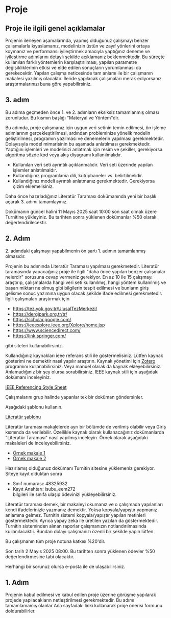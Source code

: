 
# Proje 

## Proje ile ilgili genel açıklamalar

Projenin ilerleyen aşamalarında, yapmış olduğunuz çalışmayı benzer çalışmalarla kıyaslamanız, modelinizin üstün ve zayıf yönlerini ortaya koymanız ve performansı iyileştirmek amacıyla yaptığınız deneme ve iyileştirme adımlarını detaylı şekilde açıklamanız beklenmektedir. Bu süreçte kullanılan farklı yöntemlerin karşılaştırılması, yapılan parametre değişikliklerinin etkisi ve elde edilen sonuçların yorumlanması da gerekecektir. Yapılan çalışma neticesinde tam anlamı ile bir çalışmanın makalesi yazılmış olacaktır. İleride  yapılacak çalışmaları merak ediyorsanız araştırmalarınızı buna göre yapabilirsiniz.


## 3. adım

Bu adıma geçmeden önce 1. ve 2. adımların eksiksiz tamamlanmış olması zorunludur.
Bu kısmın başlığı "Materyal ve Yöntem"dir.

Bu adımda, proje çalışmanız için uygun veri setinin temin edilmesi, ön işleme adımlarının gerçekleştirilmesi, ardından probleminize yönelik modelin geliştirilmesi, programın yazılması ve denemelerin yapılması gerekmektedir.  Dolayısıyla model mimarisinin bu aşamada anlatılması gerekmektedir. Yaptığını işlemleri ve modelinizi anlatmak için resim ve şekiller, gerekiyorsa algoritma sözde kod veya akış diyagramı kullanılmalıdır. 
- Kullanılan veri seti ayrıntılı açıklanmalıdır. Veri seti üzerinde yapılan işlemler anlatılmaldır.
- Kullandığınız programlama dili, kütüphaneler vs. belirtilmelidir.
- Kullandığınız modeli ayrıntılı anlatmanız gerekmektedir. Gerekiyorsa çizim eklemelisiniz.

Daha önce hazırladığınız Literatür Taraması dokümanında yeni bir başlık açarak  3. adımı tamamlayınız.

Dokümanın güncel halini 11 Mayıs 2025 saat 10:00 son saat olmak üzere Turnitine yükleyiniz. Bu tarihten sonra yüklenen dokümanlar %50 olarak değerlendirilecektir.




## 2. Adım

2\. adımdaki çalışmayı yapabilmenin ön şartı 1. adımın tamamlanmış olmasıdır.

Projenin bu adımında Literatür Taraması yapılması gerekmetedir. Literatür taramasında yapacağınız proje ile ilgili "daha önce yapılan benzer çalışmalar nelerdir" sorusuna cevap vermeniz gerekiyor. En az 10 ile 15 çalışmayı araştırıp, çalışmalarda hangi veri seti kullanılmış, hangi yöntem kullanılmış ve başarı miktarı ne olmuş gibi bilgilerin tespit edilmesi ve bunların giriş gelisme sonuc yazımına uygun olacak şekilde ifade edilmesi gerekmetedir.  İlgili çalışmaları araştırmak için

- <https://tez.yok.gov.tr/UlusalTezMerkezi/>
- <https://dergipark.org.tr/tr/>
- <https://scholar.google.com/>
- <https://ieeexplore.ieee.org/Xplore/home.jsp>
- <https://www.sciencedirect.com/>
- <https://link.springer.com/>

gibi siteleri kullanabilirsiniz.

Kullandığınız kaynakları ieee referans stili ile göstermelisiniz. Lütfen kaynak gösterimi ne demektir nasıl yapılır araştırın. Kaynak yönetimi için [Zotero](https://www.zotero.org/) programını kullanabilirsiniz. Veya manuel olarak da kaynak ekleyebilirsiniz. Anlamadığınız bir şey olursa sorabilirsiniz. IEEE kaynak stili için aşağıdaki dokümanı inceleyiniz.

[IEEE Referencing Style Sheet ](files/ieee-style-guide.pdf)

Çalışmalarını grup halinde yapanlar tek bir doküman göndersinler.

Aşağıdaki şablonu kullanın.

[Literatür şablonu](files/rapor_sablon_v1.docx)

Literatür taraması makalelerde ayrı bir bölümde de verilmiş olabilir veya Giriş kısmında da  verilebilir. Özellikle kaynak olarak kullanacağınız dokümanlarda "Literatür Taraması" nasıl yapılmış inceleyin. Örnek olarak aşağıdaki makaleleri de inceleyebilirsiniz.

- [Örnek makale 1](files/ornek_makale1.pdf)
- [Örnek makale 2](files/ornek_makale2.pdf)



Hazırlamış olduğunuz dokümanı Turnitin sitesine yüklemeniz gerekiyor.
Siteye kayıt olduktan sonra   
- Sınıf numarası: 48325932
- Kayıt Anahtarı: isubu_eem272    
bilgileri ile sınıfa ulaşıp ödevinizi yükleyebilirsiniz.

Literatür taraması demek, bir makaleyi okumanız ve o çalışmada yapılanları kendi ifadelerinizle yazmanız demektir. Yoksa kopyala/yapıştır yapmanız anlamına gelmez. Turnitin sistemi kopyala/yapıştır yapılan metinleri göstermektedir. Ayrıca yapay zeka ile üretilen yazıları da göstermektedir. Turnitin sisteminden alınan raporlar çalışmanızın notlandırılmasında kullanılacaktır. Bundan dolayı çalışmanızı özenli bir şekilde yapın lütfen.

Bu çalışmanın tüm proje notuna katkısı %20'dir.

Son tarih 2 Mayıs 2025 08:00. Bu tarihten sonra yüklenen ödevler %50 değerlendirmesine tabi olacaktır.

Herhangi bir sorunuz olursa e-posta ile de ulaşabilirsiniz.



## 1. Adım

Projenin kabul edilmesi ve kabul edilen proje üzerine görüşme yapılarak projede yapılacakların netleştirilmesi gerekmektedir.  Bu adımı tamamlamamış olanlar Ana sayfadaki linki kullanarak proje önerisi formunu doldurabilirler.

